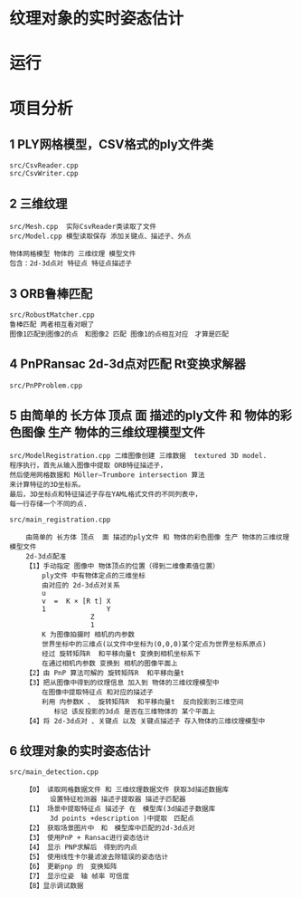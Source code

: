 # 纹理对象的实时姿态估计
# 运行 


# 项目分析
## 1 PLY网格模型，CSV格式的ply文件类
    src/CsvReader.cpp
    src/CsvWriter.cpp
    
## 2 三维纹理
    src/Mesh.cpp  实际CsvReader类读取了文件
    src/Model.cpp 模型读取保存 添加关键点、描述子、外点
    
    物体网格模型 物体的 三维纹理 模型文件
    包含：2d-3d点对 特征点 特征点描述子
   
    
## 3 ORB鲁棒匹配
    src/RobustMatcher.cpp
    鲁棒匹配 两者相互看对眼了
    图像1匹配到图像2的点　和图像2 匹配 图像1的点相互对应　才算是匹配

## 4  PnPRansac 2d-3d点对匹配 Rt变换求解器
    src/PnPProblem.cpp

## 5 由简单的 长方体 顶点  面 描述的ply文件 和 物体的彩色图像 生产 物体的三维纹理模型文件
    src/ModelRegistration.cpp 二维图像创建 三维数据  textured 3D model.
    程序执行，首先从输入图像中提取 ORB特征描述子，
    然后使用网格数据和 Möller–Trumbore intersection 算法 
    来计算特征的3D坐标系。
    最后，3D坐标点和特征描述子存在YAML格式文件的不同列表中，
    每一行存储一个不同的点.
    
    src/main_registration.cpp

        由简单的 长方体 顶点  面 描述的ply文件 和 物体的彩色图像 生产 物体的三维纹理模型文件
        2d-3d点配准
        【1】手动指定 图像中 物体顶点的位置（得到二维像素值位置）
            ply文件 中有物体定点的三维坐标
            由对应的 2d-3d点对关系
            u
            v  =  K × [R t] X
            1               Y
                        Z
                        1
            K 为图像拍摄时 相机的内参数
            世界坐标中的三维点(以文件中坐标为(0,0,0)某个定点为世界坐标系原点)
            经过 旋转矩阵R  和平移向量t 变换到相机坐标系下
            在通过相机内参数 变换到 相机的图像平面上
        【2】由 PnP 算法可解的 旋转矩阵R  和平移向量t 
        【3】把从图像中得到的纹理信息 加入到 物体的三维纹理模型中
            在图像中提取特征点 和对应的描述子
            利用 内参数K 、 旋转矩阵R  和平移向量t  反向投影到三维空间
               标记 该反投影的3d点 是否在三维物体的 某个平面上
        【4】将 2d-3d点对 、关键点 以及 关键点描述子 存入物体的三维纹理模型中

    
## 6 纹理对象的实时姿态估计
    src/main_detection.cpp

        【0】 读取网格数据文件 和 三维纹理数据文件 获取3d描述数据库 
              设置特征检测器 描述子提取器 描述子匹配器 
        【1】 场景中提取特征点 描述子 在　模型库(3d描述子数据库 
              3d points +description )中提取　匹配点 
        【2】 获取场景图片中　和　模型库中匹配的2d-3d点对
        【3】 使用PnP + Ransac进行姿态估计 
        【4】 显示 PNP求解后　得到的内点
        【5】 使用线性卡尔曼滤波去除错误的姿态估计
        【6】 更新pnp 的　变换矩阵
        【7】 显示位姿　轴 帧率 可信度 
        【8】显示调试数据 
        

        
